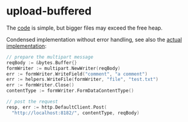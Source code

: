 # upload-buffered

The [code] is simple, but bigger files may exceed the free heap.

Condensed implementation without error handling, see also the [actual implementation]:

```go
// prepare the multipart message
reqBody := &bytes.Buffer{}
formWriter := multipart.NewWriter(reqBody)
err := formWriter.WriteField("comment", "a comment")
err := helpers.WriteFile(formWriter, "file", "test.txt")
err := formWriter.Close()
contentType := formWriter.FormDataContentType()

// post the request
resp, err := http.DefaultClient.Post(
  "http://localhost:8182/", contentType, reqBody)
```

[code]: main.go
[actual implementation]: ../../internal/buffered/buffered.go
